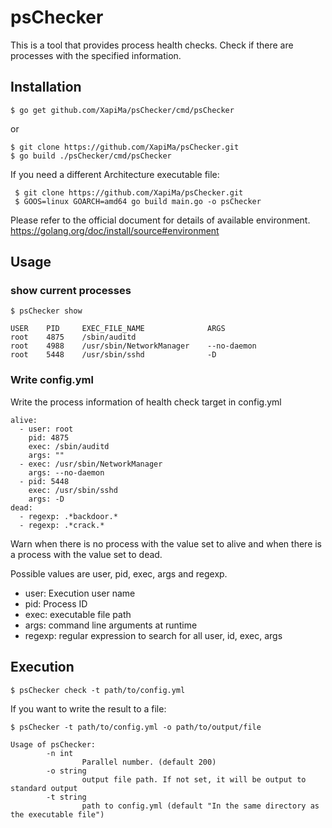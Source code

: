 # psChecker
This is a tool that provides process health checks.
Check if there are processes with the specified information.

## Installation
```
$ go get github.com/XapiMa/psChecker/cmd/psChecker
```

or

```
$ git clone https://github.com/XapiMa/psChecker.git
$ go build ./psChecker/cmd/psChecker
```

If you need a different Architecture executable file:

```
 $ git clone https://github.com/XapiMa/psChecker.git
 $ GOOS=linux GOARCH=amd64 go build main.go -o psChecker
```
Please refer to the official document for details of available environment.
https://golang.org/doc/install/source#environment


## Usage
### show current processes
```
$ psChecker show

USER    PID     EXEC_FILE_NAME              ARGS 
root    4875    /sbin/auditd    
root    4988    /usr/sbin/NetworkManager    --no-daemon
root    5448    /usr/sbin/sshd              -D
```


### Write config.yml
Write the process information of health check target in config.yml

```
alive:
  - user: root
    pid: 4875
    exec: /sbin/auditd
    args: ""
  - exec: /usr/sbin/NetworkManager
    args: --no-daemon
  - pid: 5448
    exec: /usr/sbin/sshd
    args: -D
dead:
  - regexp: .*backdoor.*
  - regexp: .*crack.*
```

Warn when there is no process with the value set to alive and when there is a process with the value set to dead.

Possible values are user, pid, exec, args and regexp.
- user: Execution user name
- pid: Process ID
- exec: executable file path
- args: command line arguments at runtime
- regexp: regular expression to search for all user, id, exec, args


## Execution

```
$ psChecker check -t path/to/config.yml
```

If you want to write the result to a file:
```
$ psChecker -t path/to/config.yml -o path/to/output/file
```

```
Usage of psChecker:
        -n int
                Parallel number. (default 200)
        -o string
                output file path. If not set, it will be output to standard output
        -t string
                path to config.yml (default "In the same directory as the executable file")
```


